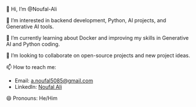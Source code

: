 👋 Hi, I’m @Noufal-Ali

👀 I’m interested in backend development, Python, AI projects, and Generative AI tools.

🌱 I’m currently learning about Docker and improving my skills in Generative AI and Python coding.

💞️ I’m looking to collaborate on open-source projects and new project ideas.

📫 How to reach me: 
   - Email: a.noufal5085@gmail.com
   - LinkedIn: [Noufal Ali](https://www.linkedin.com/in/noufal-ali-abdullah-b679ba215)

😄 Pronouns: He/Him

